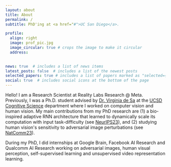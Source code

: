 ```yaml
---
layout: about
title: About
permalink: /
subtitle: PhD'ing at <a href="#">UC San Diego</a>.

profile:
  align: right
  image: prof_pic.jpg
  image_circular: true # crops the image to make it circular
  address:
  

news: true  # includes a list of news items
latest_posts: false  # includes a list of the newest posts
selected_papers: true # includes a list of papers marked as "selected={true}"
social: true  # includes social icons at the bottom of the page
---
```


Hello! I am a Research Scientist at Reality Labs Research @ Meta. Previously, I was a Ph.D. student advised by [Dr. Virginia de Sa](http://www.cogsci.ucsd.edu/~desa/) at the [UCSD Cognitive Science](http://cogsci.ucsd.edu) department where I worked on computer vision and human vision. My main contributions from my PhD research are (1) a bio-inspired adaptive RNN architecture that learned to dynamically scale its computation with input task-difficulty (see [NeurIPS23](https://proceedings.neurips.cc/paper_files/paper/2023/file/3a40e042c66e84659249f3254460c123-Paper-Conference.pdf)), and (2) studying human vision's sensitivity to adversarial image perturbations (see [NatComm23](https://www.nature.com/articles/s41467-023-40499-0)).

During my PhD, I did internships at Google Brain, Facebook AI Research and Qualcomm AI Research working on adversarial images, human visual perception, self-supervised learning and unsupervised video representation learning.
